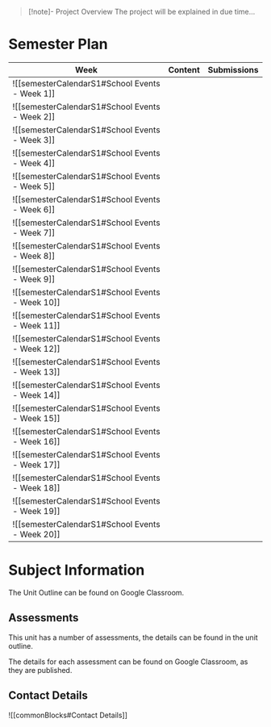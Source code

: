 
> [!note]- Project Overview
> The project will be explained in due time...


# Semester Plan


| Week                                            | Content | Submissions |
| ----------------------------------------------- | ------- | ----------- |
| ![[semesterCalendarS1#School Events - Week 1]]  |         |             |
| ![[semesterCalendarS1#School Events - Week 2]]  |         |             |
| ![[semesterCalendarS1#School Events - Week 3]]  |         |             |
| ![[semesterCalendarS1#School Events - Week 4]]  |         |             |
| ![[semesterCalendarS1#School Events - Week 5]]  |         |             |
| ![[semesterCalendarS1#School Events - Week 6]]  |         |             |
| ![[semesterCalendarS1#School Events - Week 7]]  |         |             |
| ![[semesterCalendarS1#School Events - Week 8]]  |         |             |
| ![[semesterCalendarS1#School Events - Week 9]]  |         |             |
| ![[semesterCalendarS1#School Events - Week 10]] |         |             |
| ![[semesterCalendarS1#School Events - Week 11]] |         |             |
| ![[semesterCalendarS1#School Events - Week 12]] |         |             |
| ![[semesterCalendarS1#School Events - Week 13]] |         |             |
| ![[semesterCalendarS1#School Events - Week 14]] |         |             |
| ![[semesterCalendarS1#School Events - Week 15]] |         |             |
| ![[semesterCalendarS1#School Events - Week 16]] |         |             |
| ![[semesterCalendarS1#School Events - Week 17]] |         |             |
| ![[semesterCalendarS1#School Events - Week 18]] |         |             |
| ![[semesterCalendarS1#School Events - Week 19]] |         |             |
| ![[semesterCalendarS1#School Events - Week 20]] |         |             |

# Subject Information

The Unit Outline can be found on Google Classroom.

## Assessments

This unit has a number of assessments, the details can be found in the unit outline.

The details for each assessment can be found on Google Classroom, as they are published.

## Contact Details

![[commonBlocks#Contact Details]]
